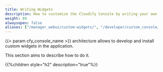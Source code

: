 ```yaml
---
title: Writing Widgets
description: How to customize the Cloudify Console by writing your own widgets
weight: 60
alwaysopen: false
aliases: ["/manager_webui/custom-widgets/", "/developer/custom_console/", "/developer/custom_console/custom-widgets/"]
---
```


{{< param cfy_console_name >}} architecture allows to develop and install custom widgets in the application.

This section aims to describe how to do it.

{{%children style="h2" description="true"%}}
